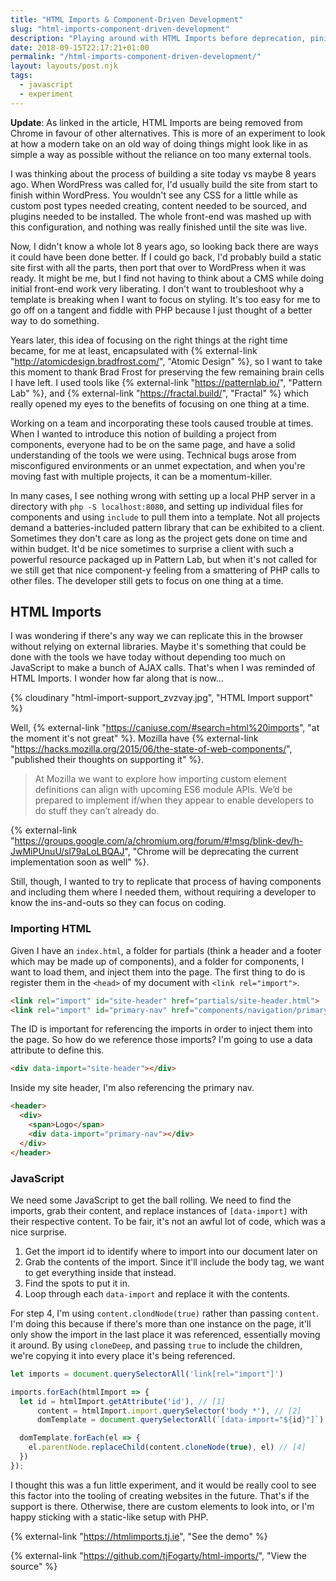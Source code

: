 ```yaml
---
title: "HTML Imports & Component-Driven Development"
slug: "html-imports-component-driven-development"
description: "Playing around with HTML Imports before deprecation, pining for a native, relatively hassle-free way of building a component library."
date: 2018-09-15T22:17:21+01:00
permalink: "/html-imports-component-driven-development/"
layout: layouts/post.njk
tags:
  - javascript
  - experiment
---
```


__Update__: As linked in the article, HTML Imports are being removed from Chrome in favour of other alternatives. This is more of an experiment to look at how a modern take on an old way of doing things might look like in as simple a way as possible without the reliance on too many external tools.

I was thinking about the process of building a site today vs maybe 8 years ago. When WordPress was called for, I'd usually build the site from start to finish within WordPress. You wouldn't see any CSS for a little while as custom post types needed creating, content needed to be sourced, and plugins needed to be installed. The whole front-end was mashed up with this configuration, and nothing was really finished until the site was live.

Now, I didn't know a whole lot 8 years ago, so looking back there are ways it could have been done better. If I could go back, I'd probably build a static site first with all the parts, then port that over to WordPress when it was ready. It might be me, but I find not having to think about a CMS while doing initial front-end work very liberating. I don't want to troubleshoot why a template is breaking when I want to focus on styling. It's too easy for me to go off on a tangent and fiddle with PHP because I just thought of a better way to do something.

Years later, this idea of focusing on the right things at the right time became, for me at least, encapsulated with {% external-link "http://atomicdesign.bradfrost.com/", "Atomic Design" %}, so I want to take this moment to thank Brad Frost for preserving the few remaining brain cells I have left. I used tools like {% external-link "https://patternlab.io/", "Pattern Lab" %}, and {% external-link "https://fractal.build/", "Fractal" %} which really opened my eyes to the benefits of focusing on one thing at a time.

Working on a team and incorporating these tools caused trouble at times. When I wanted to introduce this notion of building a project from components, everyone had to be on the same page, and have a solid understanding of the tools we were using. Technical bugs arose from misconfigured environments or an unmet expectation, and when you're moving fast with multiple projects, it can be a momentum-killer.

In many cases, I see nothing wrong with setting up a local PHP server in a directory with `php -S localhost:8080`, and setting up individual files for components and using `include` to pull them into a template. Not all projects demand a batteries-included pattern library that can be exhibited to a client. Sometimes they don't care as long as the project gets done on time and within budget. It'd be nice sometimes to surprise a client with such a powerful resource packaged up in Pattern Lab, but when it's not called for we still get that nice component-y feeling from a smattering of PHP calls to other files. The developer still gets to focus on one thing at a time.

## HTML Imports

I was wondering if there's any way we can replicate this in the browser without relying on external libraries. Maybe it's something that could be done with the tools we have today without depending too much on JavaScript to make a bunch of AJAX calls. That's when I was reminded of HTML Imports. I wonder how far along that is now...

{% cloudinary "html-import-support_zvzvay.jpg", "HTML Import support" %}

Well, {% external-link "https://caniuse.com/#search=html%20imports", "at the moment it's not great" %}. Mozilla have {% external-link "https://hacks.mozilla.org/2015/06/the-state-of-web-components/", "published their thoughts on supporting it" %}.

> At Mozilla we want to explore how importing custom element definitions can align with upcoming ES6 module APIs. We’d be prepared to implement if/when they appear to enable developers to do stuff they can’t already do.

{% external-link "https://groups.google.com/a/chromium.org/forum/#!msg/blink-dev/h-JwMiPUnuU/sl79aLoLBQAJ", "Chrome will be deprecating the current implementation soon as well" %}.

Still, though, I wanted to try to replicate that process of having components and including them where I needed them, without requiring a developer to know the ins-and-outs so they can focus on coding.

### Importing HTML

Given I have an `index.html`, a folder for partials (think a header and a footer which may be made up of components), and a folder for components, I want to load them, and inject them into the page. The first thing to do is register them in the `<head>` of my document with `<link rel="import">`.

``` html
<link rel="import" id="site-header" href="partials/site-header.html">
<link rel="import" id="primary-nav" href="components/navigation/primary-nav.html">
```

The ID is important for referencing the imports in order to inject them into the page. So how do we reference those imports? I'm going to use a data attribute to define this.

``` html
<div data-import="site-header"></div>
```

Inside my site header, I'm also referencing the primary nav.

``` html
<header>
  <div>
    <span>Logo</span>
    <div data-import="primary-nav"></div>
  </div>
</header>
```

### JavaScript

We need some JavaScript to get the ball rolling. We need to find the imports, grab their content, and replace instances of `[data-import]` with their respective content. To be fair, it's not an awful lot of code, which was a nice surprise.

1. Get the import id to identify where to import into our document later on
2. Grab the contents of the import. Since it'll include the body tag, we want to get everything inside that instead.
3. Find the spots to put it in.
4. Loop through each `data-import` and replace it with the contents.

For step 4, I'm using `content.clondNode(true)` rather than passing `content`. I'm doing this because if there's more than one instance on the page, it'll only show the import in the last place it was referenced, essentially moving it around. By using `cloneDeep`, and passing `true` to include the children, we're copying it into every place it's being referenced.

``` js
let imports = document.querySelectorAll('link[rel="import"]')

imports.forEach(htmlImport => {
  let id = htmlImport.getAttribute('id'), // [1]
      content = htmlImport.import.querySelector('body *'), // [2]
      domTemplate = document.querySelectorAll(`[data-import="${id}"]`) // [3]

  domTemplate.forEach(el => {
    el.parentNode.replaceChild(content.cloneNode(true), el) // [4]
  })
});
```

I thought this was a fun little experiment, and it would be really cool to see this factor into the tooling of creating websites in the future. That's if the support is there. Otherwise, there are custom elements to look into, or I'm happy sticking with a static-like setup with PHP.

{% external-link "https://htmlimports.tj.ie", "See the demo" %}

{% external-link "https://github.com/tjFogarty/html-imports/", "View the source" %}
